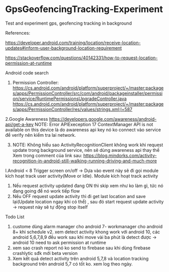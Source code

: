 # GpsGeofencingTracking-Experiment
Test and experiment gps, geofencing tracking in background

References:

https://developer.android.com/training/location/receive-location-updates#inform-user-background-location-requirement

https://stackoverflow.com/questions/40142331/how-to-request-location-permission-at-runtime

Android code search

1. Permission Controller:
https://cs.android.com/android/platform/superproject/+/master:packages/apps/PermissionController/src/com/android/packageinstaller/permission/service/RuntimePermissionsUpgradeController.java
https://cs.android.com/android/platform/superproject/+/master:packages/apps/PermissionController/res/values/strings.xml;l=587

2.Google Awareness
https://developers.google.com/awareness/android-api/get-a-key
NOTE: Error APIExeception 17 ContextManager API is not available on this device là do awareness api key nó ko connect vào service để verify
nên kiểm tra lai network.

3. NOTE: Không hiểu sao ActivityRecognitionClient không work khi request update trong background service, nên sẽ dùng awareness api thay thế
Xem trong comment của link sau:
https://blog.mindorks.com/activity-recognition-in-android-still-walking-running-driving-and-much-more

I.Android < 8
Trigger screen on/off -> Dựa vào event này sẽ đi gọi module kích hoạt track user activity(Move or Idle).
Module kích hoạt track activity
1. Nếu request activity updated đang ON thì skip xem như ko làm gì, tức nó đang going để nó work tiếp flow
2. Nếu OFF request update activity thì đi get last location and save lại(Update location ngay khi có thể) , sau đó start request update activity -> request này sẽ tự động stop itself


Todo List
1. custome dùng alarm manager cho android 7- workmanager cho android 8+ khi schedule
v2. xem detect activity khong work với android 10, các android 5,6,7,8,9 đều work sau khi move vài ba phút là detect được -> android 10 need to ask permission at runtime
3. xem sao crash report nó ko send to firebase sau khi dùng firebase crashlytic sđk mới beta version
4. Xem kết quả detect activity trên android 5,7,8 và location tracking background trên android 5,7 có tốt ko. xem log theo ngày.
